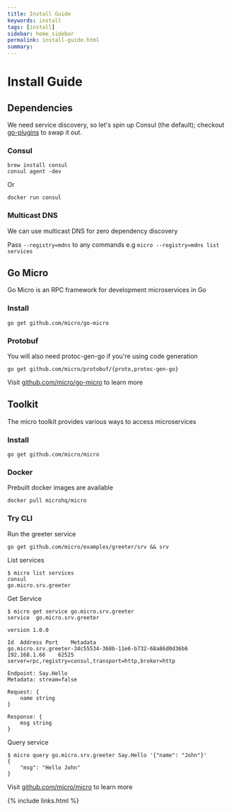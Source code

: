 ```yaml
---
title: Install Guide
keywords: install
tags: [install]
sidebar: home_sidebar
permalink: install-guide.html
summary: 
---
```


# Install Guide

## Dependencies

We need service discovery, so let's spin up Consul (the default); checkout [go-plugins](https://github.com/micro/go-plugins) to swap it out.

### Consul

```shell
brew install consul
consul agent -dev
```

Or

```shell
docker run consul
```

### Multicast DNS

We can use multicast DNS for zero dependency discovery

Pass `--registry=mdns` to any commands e.g `micro --registry=mdns list services`

## Go Micro

Go Micro is an RPC framework for development microservices in Go

### Install

```
go get github.com/micro/go-micro
```

### Protobuf

You will also need protoc-gen-go if you're using code generation

```
go get github.com/micro/protobuf/{proto,protoc-gen-go}
```

Visit [github.com/micro/go-micro](https://github.com/micro/go-micro) to learn more

## Toolkit

The micro toolkit provides various ways to access microservices

### Install

```
go get github.com/micro/micro
```

### Docker

Prebuilt docker images are available

```
docker pull microhq/micro
```

### Try CLI

Run the greeter service

```shell
go get github.com/micro/examples/greeter/srv && srv
```

List services

```shell
$ micro list services
consul
go.micro.srv.greeter
```

Get Service

```shell
$ micro get service go.micro.srv.greeter
service  go.micro.srv.greeter

version 1.0.0

Id	Address	Port	Metadata
go.micro.srv.greeter-34c55534-368b-11e6-b732-68a86d0d36b6	192.168.1.66	62525	server=rpc,registry=consul,transport=http,broker=http

Endpoint: Say.Hello
Metadata: stream=false

Request: {
	name string
}

Response: {
	msg string
}
```

Query service

```shell
$ micro query go.micro.srv.greeter Say.Hello '{"name": "John"}'
{
	"msg": "Hello John"
}
```

Visit [github.com/micro/micro](https://github.com/micro/micro) to learn more

{% include links.html %}
